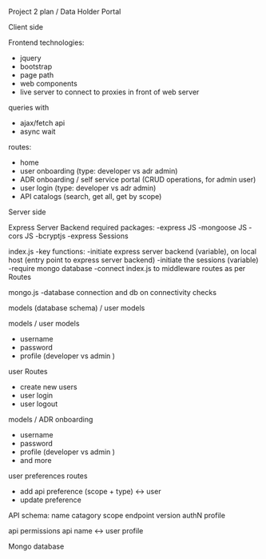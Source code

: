 Project 2 plan / Data Holder Portal

Client side

Frontend technologies:

- jquery
- bootstrap
- page path
- web components
- live server to connect to proxies in front of web server

queries with

- ajax/fetch api
- async wait

routes:

- home
- user onboarding (type: developer vs adr admin)
- ADR onboarding / self service portal (CRUD operations, for admin user)
- user login (type: developer vs adr admin)
- API catalogs (search, get all, get by scope)

Server side

Express Server Backend required packages:
-express JS
-mongoose JS
-cors JS
-bcryptjs
-express Sessions

index.js
-key functions:
-initiate express server backend (variable), on local host (entry point to express server backend)
-initiate the sessions (variable)
-require mongo database
-connect index.js to middleware routes as per Routes

mongo.js
-database connection and db on connectivity checks

models (database schema) / user models

models / user models

- username
- password
- profile (developer vs admin )

user Routes

- create new users
- user login
- user logout

models / ADR onboarding

- username
- password
- profile (developer vs admin )
- and more

user preferences routes

- add api preference (scope + type) <-> user
- update preference

API schema:
name
catagory
scope
endpoint
version
authN profile

api permissions
api name <-> user profile

Mongo database
